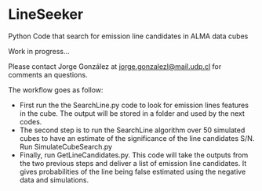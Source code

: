 # LineSeeker
Python Code that search for emission line candidates in ALMA data cubes

Work in progress...

Please contact Jorge González at jorge.gonzalezl@mail.udp.cl for comments an questions.

The workflow goes as follow: 

- First run the the SearchLine.py code to look for emission lines features in the cube. The output will be stored in a folder and used by the next codes.
- The second step is to run the SearchLine algorithm over 50 simulated cubes to have an estimate of the significance of the line candidates S/N. Run SimulateCubeSearch.py
- Finally, run GetLineCandidates.py. This code will take the outputs from the two previous steps and deliver a list of emission line candidates. It gives probabilities of the line being false estimated using the negative data and simulations. 


